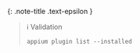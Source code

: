 <!-- _includes/docs/env/appium/ -->

{: .note-title .text-epsilon }
> ℹ️ Validation
>
> ```shell
> appium plugin list --installed
> ```

